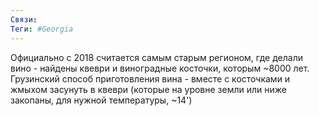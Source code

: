 ```yaml
---
Связи:
Теги: #Georgia
---
```

Официально с 2018 считается самым старым регионом, где делали вино - найдены квеври и виноградные косточки, которым ~8000 лет.
Грузинский способ приготовления вина - вместе с косточками и жмыхом засунуть в квеври (которые на уровне земли или ниже закопаны, для нужной температуры, ~14')
